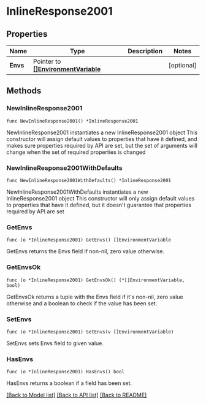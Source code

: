 # InlineResponse2001

## Properties

Name | Type | Description | Notes
------------ | ------------- | ------------- | -------------
**Envs** | Pointer to [**[]EnvironmentVariable**](EnvironmentVariable.md) |  | [optional] 

## Methods

### NewInlineResponse2001

`func NewInlineResponse2001() *InlineResponse2001`

NewInlineResponse2001 instantiates a new InlineResponse2001 object
This constructor will assign default values to properties that have it defined,
and makes sure properties required by API are set, but the set of arguments
will change when the set of required properties is changed

### NewInlineResponse2001WithDefaults

`func NewInlineResponse2001WithDefaults() *InlineResponse2001`

NewInlineResponse2001WithDefaults instantiates a new InlineResponse2001 object
This constructor will only assign default values to properties that have it defined,
but it doesn't guarantee that properties required by API are set

### GetEnvs

`func (o *InlineResponse2001) GetEnvs() []EnvironmentVariable`

GetEnvs returns the Envs field if non-nil, zero value otherwise.

### GetEnvsOk

`func (o *InlineResponse2001) GetEnvsOk() (*[]EnvironmentVariable, bool)`

GetEnvsOk returns a tuple with the Envs field if it's non-nil, zero value otherwise
and a boolean to check if the value has been set.

### SetEnvs

`func (o *InlineResponse2001) SetEnvs(v []EnvironmentVariable)`

SetEnvs sets Envs field to given value.

### HasEnvs

`func (o *InlineResponse2001) HasEnvs() bool`

HasEnvs returns a boolean if a field has been set.


[[Back to Model list]](../README.md#documentation-for-models) [[Back to API list]](../README.md#documentation-for-api-endpoints) [[Back to README]](../README.md)


